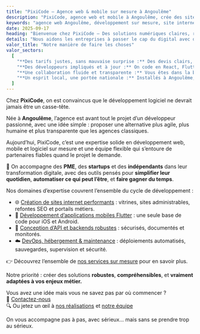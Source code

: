 ```yaml
---
title: "PixiCode – Agence web & mobile sur mesure à Angoulême"
description: "PixiCode, agence web et mobile à Angoulême, crée des sites, apps et logiciels sur mesure pour startups, PME et indépendants."
keywords: "agence web Angoulême, développement sur mesure, site internet, app mobile, freelance développeur, logiciel métier, création de site, PixiCode, transformation digitale"
date: 2025-09-17
heading: "Bienvenue chez PixiCode – Des solutions numériques claires, robustes et à votre image."
details: "Nous aidons les entreprises à passer le cap du digital avec des solutions techniques fiables, évolutives et surtout alignées avec leurs objectifs. Chez PixiCode, pas de jargon inutile, pas de surprise dans les devis : juste une vraie collaboration, un bon code, et des projets menés avec le sourire."
valor_title: "Notre manière de faire les choses"
valor_sectors:
  [
    "**Des tarifs justes, sans mauvaise surprise :** Des devis clairs, adaptés à votre budget, sans rogner sur la qualité.",
    "**Des développeurs impliqués et à jour :** On code en React, Flutter, Python, Node.js... mais surtout, on choisit la bonne techno pour chaque besoin.",
    "**Une collaboration fluide et transparente :** Vous êtes dans la boucle à chaque étape. Communication directe, livraisons régulières, écoute réelle.",
    "**Un esprit local, une portée nationale :** Installés à Angoulême, on accompagne des clients partout en France – toujours avec la même réactivité.",
  ]
---
```


Chez **PixiCode**, on est convaincus que le développement logiciel ne devrait jamais être un casse-tête.

Née à **Angoulême**, l’agence est avant tout le projet d’un développeur passionné, avec une idée simple : proposer une alternative plus agile, plus humaine et plus transparente que les agences classiques.

Aujourd’hui, PixiCode, c’est une expertise solide en développement web, mobile et logiciel sur mesure et une équipe flexible qui s’entoure de partenaires fiables quand le projet le demande.

🎯 On accompagne des **PME**, des **startups** et des **indépendants** dans leur transformation digitale, avec des outils pensés pour **simplifier leur quotidien**, **automatiser ce qui peut l’être**, et **faire gagner du temps**.

Nos domaines d’expertise couvrent l’ensemble du cycle de développement :

- 🌐 [Création de sites internet performants](/services/site-internet/) : vitrines, sites administrables, refontes SEO et portails métiers.
- 📱 [Développement d’applications mobiles Flutter](/services/application-mobile/) : une seule base de code pour iOS et Android.
- 🔌 [Conception d’API et backends robustes](/services/api-et-backend/) : sécurisés, documentés et monitorés.
- ☁️ [DevOps, hébergement & maintenance](/services/devops-hebergement/) : déploiements automatisés, sauvegardes, supervision et sécurité.

👉 Découvrez l’ensemble de [nos services sur mesure](/services/) pour en savoir plus.

Notre priorité : créer des solutions **robustes**, **compréhensibles**, et **vraiment adaptées à vos enjeux métier.**

Vous avez une idée mais vous ne savez pas par où commencer ?  
📩 [Contactez-nous](/contact)  
🔍 Ou jetez un œil à [nos réalisations](/portfolio) et [notre équipe](/team)

On vous accompagne pas à pas, avec sérieux… mais sans se prendre trop au sérieux.
